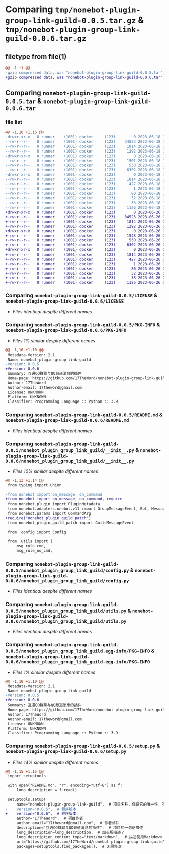 # Comparing `tmp/nonebot-plugin-group-link-guild-0.0.5.tar.gz` & `tmp/nonebot-plugin-group-link-guild-0.0.6.tar.gz`

## filetype from file(1)

```diff
@@ -1 +1 @@
-gzip compressed data, was "nonebot-plugin-group-link-guild-0.0.5.tar", last modified: Sun Jun 18 16:54:13 2023, max compression
+gzip compressed data, was "nonebot-plugin-group-link-guild-0.0.6.tar", last modified: Mon Jun 26 03:57:15 2023, max compression
```

## Comparing `nonebot-plugin-group-link-guild-0.0.5.tar` & `nonebot-plugin-group-link-guild-0.0.6.tar`

### file list

```diff
@@ -1,16 +1,16 @@
-drwxr-xr-x   0 runner    (1001) docker     (123)        0 2023-06-18 16:54:13.061305 nonebot-plugin-group-link-guild-0.0.5/
--rw-r--r--   0 runner    (1001) docker     (123)    34523 2023-06-18 16:54:02.000000 nonebot-plugin-group-link-guild-0.0.5/LICENSE
--rw-r--r--   0 runner    (1001) docker     (123)     1814 2023-06-18 16:54:13.061305 nonebot-plugin-group-link-guild-0.0.5/PKG-INFO
--rw-r--r--   0 runner    (1001) docker     (123)     1292 2023-06-18 16:54:02.000000 nonebot-plugin-group-link-guild-0.0.5/README.md
-drwxr-xr-x   0 runner    (1001) docker     (123)        0 2023-06-18 16:54:13.061305 nonebot-plugin-group-link-guild-0.0.5/nonebot_plugin_group_link_guild/
--rw-r--r--   0 runner    (1001) docker     (123)     1501 2023-06-18 16:54:02.000000 nonebot-plugin-group-link-guild-0.0.5/nonebot_plugin_group_link_guild/__init__.py
--rw-r--r--   0 runner    (1001) docker     (123)      530 2023-06-18 16:54:02.000000 nonebot-plugin-group-link-guild-0.0.5/nonebot_plugin_group_link_guild/config.py
--rw-r--r--   0 runner    (1001) docker     (123)     6302 2023-06-18 16:54:02.000000 nonebot-plugin-group-link-guild-0.0.5/nonebot_plugin_group_link_guild/utils.py
-drwxr-xr-x   0 runner    (1001) docker     (123)        0 2023-06-18 16:54:13.061305 nonebot-plugin-group-link-guild-0.0.5/nonebot_plugin_group_link_guild.egg-info/
--rw-r--r--   0 runner    (1001) docker     (123)     1814 2023-06-18 16:54:12.000000 nonebot-plugin-group-link-guild-0.0.5/nonebot_plugin_group_link_guild.egg-info/PKG-INFO
--rw-r--r--   0 runner    (1001) docker     (123)      427 2023-06-18 16:54:13.000000 nonebot-plugin-group-link-guild-0.0.5/nonebot_plugin_group_link_guild.egg-info/SOURCES.txt
--rw-r--r--   0 runner    (1001) docker     (123)        1 2023-06-18 16:54:12.000000 nonebot-plugin-group-link-guild-0.0.5/nonebot_plugin_group_link_guild.egg-info/dependency_links.txt
--rw-r--r--   0 runner    (1001) docker     (123)       80 2023-06-18 16:54:12.000000 nonebot-plugin-group-link-guild-0.0.5/nonebot_plugin_group_link_guild.egg-info/requires.txt
--rw-r--r--   0 runner    (1001) docker     (123)       32 2023-06-18 16:54:12.000000 nonebot-plugin-group-link-guild-0.0.5/nonebot_plugin_group_link_guild.egg-info/top_level.txt
--rw-r--r--   0 runner    (1001) docker     (123)       38 2023-06-18 16:54:13.061305 nonebot-plugin-group-link-guild-0.0.5/setup.cfg
--rw-r--r--   0 runner    (1001) docker     (123)     1126 2023-06-18 16:54:02.000000 nonebot-plugin-group-link-guild-0.0.5/setup.py
+drwxr-xr-x   0 runner    (1001) docker     (123)        0 2023-06-26 03:57:15.378539 nonebot-plugin-group-link-guild-0.0.6/
+-rw-r--r--   0 runner    (1001) docker     (123)    34523 2023-06-26 03:57:03.000000 nonebot-plugin-group-link-guild-0.0.6/LICENSE
+-rw-r--r--   0 runner    (1001) docker     (123)     1814 2023-06-26 03:57:15.378539 nonebot-plugin-group-link-guild-0.0.6/PKG-INFO
+-rw-r--r--   0 runner    (1001) docker     (123)     1292 2023-06-26 03:57:03.000000 nonebot-plugin-group-link-guild-0.0.6/README.md
+drwxr-xr-x   0 runner    (1001) docker     (123)        0 2023-06-26 03:57:15.378539 nonebot-plugin-group-link-guild-0.0.6/nonebot_plugin_group_link_guild/
+-rw-r--r--   0 runner    (1001) docker     (123)     1548 2023-06-26 03:57:03.000000 nonebot-plugin-group-link-guild-0.0.6/nonebot_plugin_group_link_guild/__init__.py
+-rw-r--r--   0 runner    (1001) docker     (123)      530 2023-06-26 03:57:03.000000 nonebot-plugin-group-link-guild-0.0.6/nonebot_plugin_group_link_guild/config.py
+-rw-r--r--   0 runner    (1001) docker     (123)     6302 2023-06-26 03:57:03.000000 nonebot-plugin-group-link-guild-0.0.6/nonebot_plugin_group_link_guild/utils.py
+drwxr-xr-x   0 runner    (1001) docker     (123)        0 2023-06-26 03:57:15.378539 nonebot-plugin-group-link-guild-0.0.6/nonebot_plugin_group_link_guild.egg-info/
+-rw-r--r--   0 runner    (1001) docker     (123)     1814 2023-06-26 03:57:15.000000 nonebot-plugin-group-link-guild-0.0.6/nonebot_plugin_group_link_guild.egg-info/PKG-INFO
+-rw-r--r--   0 runner    (1001) docker     (123)      427 2023-06-26 03:57:15.000000 nonebot-plugin-group-link-guild-0.0.6/nonebot_plugin_group_link_guild.egg-info/SOURCES.txt
+-rw-r--r--   0 runner    (1001) docker     (123)        1 2023-06-26 03:57:15.000000 nonebot-plugin-group-link-guild-0.0.6/nonebot_plugin_group_link_guild.egg-info/dependency_links.txt
+-rw-r--r--   0 runner    (1001) docker     (123)       80 2023-06-26 03:57:15.000000 nonebot-plugin-group-link-guild-0.0.6/nonebot_plugin_group_link_guild.egg-info/requires.txt
+-rw-r--r--   0 runner    (1001) docker     (123)       32 2023-06-26 03:57:15.000000 nonebot-plugin-group-link-guild-0.0.6/nonebot_plugin_group_link_guild.egg-info/top_level.txt
+-rw-r--r--   0 runner    (1001) docker     (123)       38 2023-06-26 03:57:15.378539 nonebot-plugin-group-link-guild-0.0.6/setup.cfg
+-rw-r--r--   0 runner    (1001) docker     (123)     1126 2023-06-26 03:57:03.000000 nonebot-plugin-group-link-guild-0.0.6/setup.py
```

### Comparing `nonebot-plugin-group-link-guild-0.0.5/LICENSE` & `nonebot-plugin-group-link-guild-0.0.6/LICENSE`

 * *Files identical despite different names*

### Comparing `nonebot-plugin-group-link-guild-0.0.5/PKG-INFO` & `nonebot-plugin-group-link-guild-0.0.6/PKG-INFO`

 * *Files 1% similar despite different names*

```diff
@@ -1,10 +1,10 @@
 Metadata-Version: 2.1
 Name: nonebot-plugin-group-link-guild
-Version: 0.0.5
+Version: 0.0.6
 Summary: 互通QQ群聊与QQ频道消息的插件
 Home-page: https://github.com/17TheWord/nonebot-plugin-group-link-guild
 Author: 17TheWord
 Author-email: 17theword@gmail.com
 License: UNKNOWN
 Platform: UNKNOWN
 Classifier: Programming Language :: Python :: 3.9
```

### Comparing `nonebot-plugin-group-link-guild-0.0.5/README.md` & `nonebot-plugin-group-link-guild-0.0.6/README.md`

 * *Files identical despite different names*

### Comparing `nonebot-plugin-group-link-guild-0.0.5/nonebot_plugin_group_link_guild/__init__.py` & `nonebot-plugin-group-link-guild-0.0.6/nonebot_plugin_group_link_guild/__init__.py`

 * *Files 10% similar despite different names*

```diff
@@ -1,13 +1,14 @@
 from typing import Union
 
-from nonebot import on_message, on_command
+from nonebot import on_message, on_command, require
 from nonebot.plugin import PluginMetadata
 from nonebot.adapters.onebot.v11 import GroupMessageEvent, Bot, Message
 from nonebot.params import CommandArg
+require("nonebot_plugin_guild_patch")
 from nonebot_plugin_guild_patch import GuildMessageEvent
 
 from .config import Config
 
 from .utils import (
     msg_rule_cmd,
     msg_rule_no_cmd,
```

### Comparing `nonebot-plugin-group-link-guild-0.0.5/nonebot_plugin_group_link_guild/config.py` & `nonebot-plugin-group-link-guild-0.0.6/nonebot_plugin_group_link_guild/config.py`

 * *Files identical despite different names*

### Comparing `nonebot-plugin-group-link-guild-0.0.5/nonebot_plugin_group_link_guild/utils.py` & `nonebot-plugin-group-link-guild-0.0.6/nonebot_plugin_group_link_guild/utils.py`

 * *Files identical despite different names*

### Comparing `nonebot-plugin-group-link-guild-0.0.5/nonebot_plugin_group_link_guild.egg-info/PKG-INFO` & `nonebot-plugin-group-link-guild-0.0.6/nonebot_plugin_group_link_guild.egg-info/PKG-INFO`

 * *Files 1% similar despite different names*

```diff
@@ -1,10 +1,10 @@
 Metadata-Version: 2.1
 Name: nonebot-plugin-group-link-guild
-Version: 0.0.5
+Version: 0.0.6
 Summary: 互通QQ群聊与QQ频道消息的插件
 Home-page: https://github.com/17TheWord/nonebot-plugin-group-link-guild
 Author: 17TheWord
 Author-email: 17theword@gmail.com
 License: UNKNOWN
 Platform: UNKNOWN
 Classifier: Programming Language :: Python :: 3.9
```

### Comparing `nonebot-plugin-group-link-guild-0.0.5/setup.py` & `nonebot-plugin-group-link-guild-0.0.6/setup.py`

 * *Files 14% similar despite different names*

```diff
@@ -1,15 +1,15 @@
 import setuptools
 
 with open("README.md", "r", encoding="utf-8") as f:
     long_description = f.read()
 
 setuptools.setup(
     name="nonebot-plugin-group-link-guild",  # 项目名称，保证它的唯一性，不要跟已存在的包名冲突即可
-    version="0.0.5",  # 程序版本
+    version="0.0.6",  # 程序版本
     author="17TheWord",  # 项目作者
     author_email="17theword@gmail.com",  # 作者邮件
     description="互通QQ群聊与QQ频道消息的插件",  # 项目的一句话描述
     long_description=long_description,  # 加长版描述？
     long_description_content_type="text/markdown",  # 描述使用Markdown
     url="https://github.com/17TheWord/nonebot-plugin-group-link-guild",  # 项目地址
     packages=setuptools.find_packages(),  # 无需修改
```

